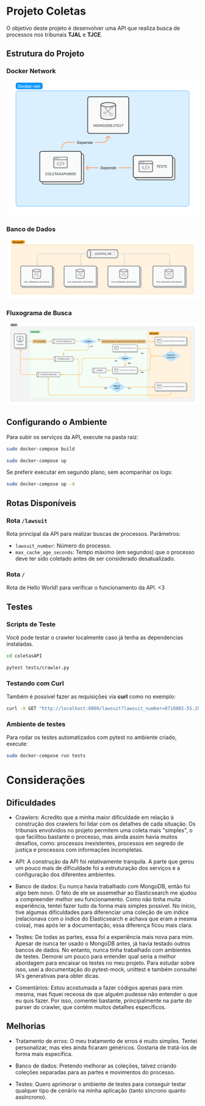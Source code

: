 # Projeto Coletas
O objetivo deste projeto é desenvolver uma API que realiza busca de processos nos tribunais **TJAL** e **TJCE**.

## Estrutura do Projeto

### Docker Network
![Estrutura dos serviços](./imagens/docker-net.png)

### Banco de Dados
![Banco de dados e coleções](./imagens/mongo.png)

### Fluxograma de Busca
![Fluxograma de Busca](./imagens/busca.png)


## Configurando o Ambiente

Para subir os serviços da API, execute na pasta raiz:

```bash
sudo docker-compose build
```

```bash
sudo docker-compose up
```

Se preferir executar em segundo plano, sem acompanhar os logs:

```bash
sudo docker-compose up -d
```

## Rotas Disponíveis

### Rota `/lawsuit`
Rota principal da API para realizar buscas de processos. Parâmetros:

- `lawsuit_number`: Número do processo.
- `max_cache_age_seconds`: Tempo máximo (em segundos) que o processo deve ter sido coletado antes de ser considerado desatualizado.

### Rota `/`
Rota de Hello World! para verificar o funcionamento da API. <3

## Testes

### Scripts de Teste
Você pode testar o crawler localmente caso já tenha as dependencias instaladas.

```bash
cd coletasAPI
```

```bash
pytest tests/crawler.py
```

### Testando com Curl
Também é possível fazer as requisições via **curl** como no exemplo:

```bash
curl -X GET "http://localhost:8000/lawsuit?lawsuit_number=0710802-55.2018.8.02.0001&max_cache_age_seconds=600000"
```

### Ambiente de testes
Para rodar os testes automatizados com pytest no ambiente criado, execute:

```bash
sudo docker-compose run tests
```

# Considerações

## Dificuldades

- Crawlers: Acredito que a minha maior dificuldade em relação à construção dos crawlers foi lidar com os detalhes de cada situação. Os tribunais envolvidos no projeto permitem uma coleta mais "simples", o que facilitou bastante o processo, mas ainda assim havia muitos desafios, como: processos inexistentes, processos em segredo de justiça e processos com informações incompletas.

- API: A construção da API foi relativamente tranquila. A parte que gerou um pouco mais de dificuldade foi a estruturação dos serviços e a configuração dos diferentes ambientes.

- Banco de dados: Eu nunca havia trabalhado com MongoDB, então foi algo bem novo. O fato de ele se assemelhar ao Elasticsearch me ajudou a compreender melhor seu funcionamento. Como não tinha muita experiência, tentei fazer tudo da forma mais simples possível. No início, tive algumas dificuldades para diferenciar uma coleção de um índice (relacionava com o índice do Elasticsearch e achava que eram a mesma coisa), mas após ler a documentação, essa diferença ficou mais clara.

- Testes: De todas as partes, essa foi a experiência mais nova para mim. Apesar de nunca ter usado o MongoDB antes, já havia testado outros bancos de dados. No entanto, nunca tinha trabalhado com ambientes de testes. Demorei um pouco para entender qual seria a melhor abordagem para encaixar os testes no meu projeto. Para estudar sobre isso, usei a documentação do pytest-mock, unittest e também consultei IA's generativas para obter dicas.

- Comentários: Estou acostumada a fazer códigos apenas para mim mesma, mas fiquei receosa de que alguém pudesse não entender o que eu quis fazer. Por isso, comentei bastante, principalmente na parte do parser do crawler, que contém muitos detalhes específicos.

## Melhorias
- Tratamento de erros: O meu tratamento de erros é muito simples. Tentei personalizar, mas eles ainda ficaram genéricos. Gostaria de tratá-los de forma mais específica.

- Banco de dados: Pretendo melhorar as coleções, talvez criando coleções separadas para as partes e movimentos do processo.

- Testes: Quero aprimorar o ambiente de testes para conseguir testar qualquer tipo de cenário na minha aplicação (tanto síncrono quanto assíncrono).
